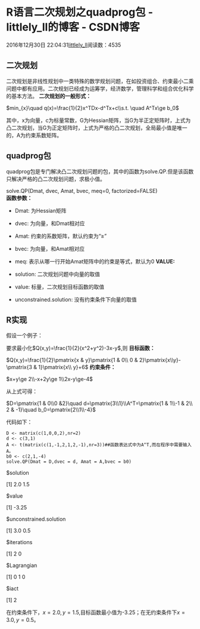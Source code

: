 # R语言二次规划之quadprog包 - littlely_ll的博客 - CSDN博客





2016年12月30日 22:04:31[littlely_ll](https://me.csdn.net/littlely_ll)阅读数：4535








## 二次规划

二次规划是非线性规划中一类特殊的数学规划问题，在如投资组合、约束最小二乘问题中都有应用。二次规划已经成为运筹学，经济数学，管理科学和组合优化科学的基本方法。 
**二次规划的一般形式：**


$min_{x}\quad q(x)=\frac{1}{2}x^TDx-d^Tx+c\\s.t. \quad A^Tx\ge b_0$

其中，x为向量，c为标量常数，G为Hessian矩阵，当G为半正定矩阵时，上式为凸二次规划，当G为正定矩阵时，上式为严格的凸二次规划，全局最小值是唯一的，A为约束系数矩阵。
## quadprog包

quadprog包是专门解决凸二次规划问题的包，其中的函数为solve.QP.但是该函数只解决严格的凸二次规划问题，求极小值。

> 
solve.QP(Dmat, dvec, Amat, bvec, meq=0, factorized=FALSE)  
**函数参数：**

   - Dmat: 为Hessian矩阵 

   - dvec: 为向量，和Dmat相对应 

   - Amat: 约束的系数矩阵，默认约束为“$\ge$” 

   - bvec: 为向量，和Amat相对应 

   - meq: 表示从哪一行开始Amat矩阵中的约束是等式，默认为0 
**VALUE:**

   - solution: 二次规划问题中向量的取值 

   - value: 标量，二次规划目标函数的取值 

   - unconstrained.solution: 没有约束条件下向量的取值
## R实现

假设一个例子： 

要求最小化$Q(x,y)=\frac{1}{2}(x^2+y^2)-3x-y$,则 
**目标函数：**


$Q(x,y)=\frac{1}{2}\pmatrix{x & y}\pmatrix{1 & 0\\ 0 & 2}\pmatrix{x\\y}-\pmatrix{3 & 1}\pmatrix{x\\ y}+6$
**约束条件：**


$x+y\ge 2\\-x+2y\ge 1\\2x-y\ge-4$

从上式可得： 


$D=\pmatrix{1 & 0\\0 &2}\quad d=\pmatrix{3\\1}\\A^T=\pmatrix{1 & 1\\-1 & 2\\ 2 & -1}\quad b_0=\pmatrix{2\\1\\-4}$

代码如下：
```
D <- matrix(c(1,0,0,2),nr=2)
d <- c(3,1)
A <- t(matrix(c(1,-1,2,1,2,-1),nr=3))##函数表达式中为A^T,而在程序中需要输入A。
b0 <- c(2,1,-4)
solve.QP(Dmat = D,dvec = d, Amat = A,bvec = b0)
```

$solution 

[1] 2.0 1.5

$value 

[1] -3.25

$unconstrained.solution 

[1] 3.0 0.5

$iterations 

[1] 2 0

$Lagrangian 

[1] 0 1 0

$iact 

[1] 2

在约束条件下，$x=2.0,y=1.5$,目标函数最小值为-3.25；在无约束条件下$x=3.0,y=0.5$。








